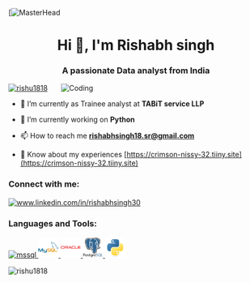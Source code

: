 [![MasterHead](https://t3.ftcdn.net/jpg/07/11/26/60/360_F_711266053_vk4mgNhKyUXqFgxEuQ8xOQkKQ03fg7Vj.jpg)
<h1 align="center">Hi 👋, I'm Rishabh singh</h1>
<h3 align="center">A passionate Data analyst from India</h3>
<img align="right" alt="Coding" width="400" src="https://cdn.vectorstock.com/i/1000v/54/87/man-data-analyst-stylized-cartoon-concept-vector-50845487.jpg">


<p align="left"> <a href="https://github.com/ryo-ma/github-profile-trophy"><img src="https://github-profile-trophy.vercel.app/?username=rishu1818" alt="rishu1818" /></a> </p>

- 🔭 I’m currently as Trainee analyst at **TABiT service LLP**

- 🌱 I’m currently working on  **Python**

- 📫 How to reach me **rishabhsingh18.sr@gmail.com**

- 📄 Know about my experiences [https://crimson-nissy-32.tiiny.site](https://crimson-nissy-32.tiiny.site)

<h3 align="left">Connect with me:</h3>
<p align="left">
<a href="https://linkedin.com/in/www.linkedin.com/in/rishabhsingh30" target="blank"><img align="center" src="https://raw.githubusercontent.com/rahuldkjain/github-profile-readme-generator/master/src/images/icons/Social/linked-in-alt.svg" alt="www.linkedin.com/in/rishabhsingh30" height="30" width="40" /></a>
</p>

<h3 align="left">Languages and Tools:</h3>
<p align="left"> <a href="https://www.microsoft.com/en-us/sql-server" target="_blank" rel="noreferrer"> <img src="https://www.svgrepo.com/show/303229/microsoft-sql-server-logo.svg" alt="mssql" width="40" height="40"/> </a> <a href="https://www.mysql.com/" target="_blank" rel="noreferrer"> <img src="https://raw.githubusercontent.com/devicons/devicon/master/icons/mysql/mysql-original-wordmark.svg" alt="mysql" width="40" height="40"/> </a> <a href="https://www.oracle.com/" target="_blank" rel="noreferrer"> <img src="https://raw.githubusercontent.com/devicons/devicon/master/icons/oracle/oracle-original.svg" alt="oracle" width="40" height="40"/> </a> <a href="https://www.postgresql.org" target="_blank" rel="noreferrer"> <img src="https://raw.githubusercontent.com/devicons/devicon/master/icons/postgresql/postgresql-original-wordmark.svg" alt="postgresql" width="40" height="40"/> </a> <a href="https://www.python.org" target="_blank" rel="noreferrer"> <img src="https://raw.githubusercontent.com/devicons/devicon/master/icons/python/python-original.svg" alt="python" width="40" height="40"/> </a> </p>

<p><img align="center" src="https://github-readme-stats.vercel.app/api/top-langs?username=rishu1818&show_icons=true&locale=en&layout=compact" alt="rishu1818" /></p>
